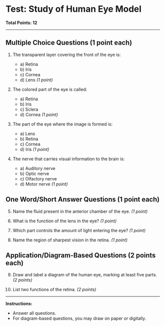 # Test: Study of Human Eye Model

**Total Points: 12**

---

## Multiple Choice Questions (1 point each)

1. The transparent layer covering the front of the eye is:
    - a) Retina
    - b) Iris
    - c) Cornea
    - d) Lens
    *(1 point)*

2. The colored part of the eye is called:
    - a) Retina
    - b) Iris
    - c) Sclera
    - d) Cornea
    *(1 point)*

3. The part of the eye where the image is formed is:
    - a) Lens
    - b) Retina
    - c) Cornea
    - d) Iris
    *(1 point)*

4. The nerve that carries visual information to the brain is:
    - a) Auditory nerve
    - b) Optic nerve
    - c) Olfactory nerve
    - d) Motor nerve
    *(1 point)*

## One Word/Short Answer Questions (1 point each)

5. Name the fluid present in the anterior chamber of the eye.
   *(1 point)*

6. What is the function of the lens in the eye?
   *(1 point)*

7. Which part controls the amount of light entering the eye?
   *(1 point)*

8. Name the region of sharpest vision in the retina.
   *(1 point)*

## Application/Diagram-Based Questions (2 points each)

9. Draw and label a diagram of the human eye, marking at least five parts.
   *(2 points)*

10. List two functions of the retina.
   *(2 points)*

---

**Instructions:**
- Answer all questions.
- For diagram-based questions, you may draw on paper or digitally.